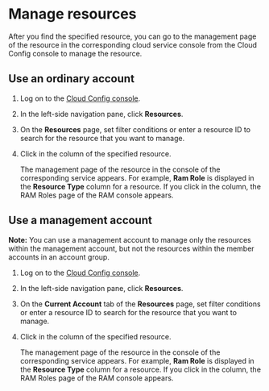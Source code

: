# Manage resources

After you find the specified resource, you can go to the management page of the resource in the corresponding cloud service console from the Cloud Config console to manage the resource.

## Use an ordinary account

1.  Log on to the [Cloud Config console](https://config.console.aliyun.com).

2.  In the left-side navigation pane, click **Resources**.

3.  On the **Resources** page, set filter conditions or enter a resource ID to search for the resource that you want to manage.

4.  Click in the column of the specified resource.

    The management page of the resource in the console of the corresponding service appears. For example, **Ram Role** is displayed in the **Resource Type** column for a resource. If you click in the column, the RAM Roles page of the RAM console appears.


## Use a management account

**Note:** You can use a management account to manage only the resources within the management account, but not the resources within the member accounts in an account group.

1.  Log on to the [Cloud Config console](https://config.console.aliyun.com).

2.  In the left-side navigation pane, click **Resources**.

3.  On the **Current Account** tab of the **Resources** page, set filter conditions or enter a resource ID to search for the resource that you want to manage.

4.  Click in the column of the specified resource.

    The management page of the resource in the console of the corresponding service appears. For example, **Ram Role** is displayed in the **Resource Type** column for a resource. If you click in the column, the RAM Roles page of the RAM console appears.


